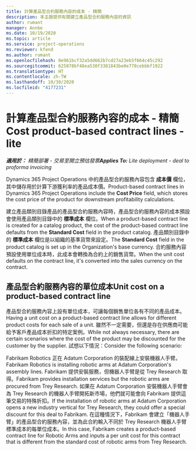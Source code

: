 ```yaml
---
title: 計算產品型合約服務內容的成本 - 精簡
description: 本主題提供有關建立產品型合約服務內容的資訊
author: rumant
manager: Annbe
ms.date: 10/19/2020
ms.topic: article
ms.service: project-operations
ms.reviewer: kfend
ms.author: rumant
ms.openlocfilehash: 0e961bcf32a5dd662b7cd27a23eb5f664c45c292
ms.sourcegitcommit: 625878bf48ea530f3381843be0e778cebbbf1922
ms.translationtype: HT
ms.contentlocale: zh-TW
ms.lasthandoff: 10/30/2020
ms.locfileid: "4177231"
---
```

# <a name="cost-product-based-contract-lines---lite"></a><span data-ttu-id="885c0-103">計算產品型合約服務內容的成本 - 精簡</span><span class="sxs-lookup"><span data-stu-id="885c0-103">Cost product-based contract lines - lite</span></span>

<span data-ttu-id="885c0-104">_**適用於：** 精簡部署 - 交易至開立預估發票_</span><span class="sxs-lookup"><span data-stu-id="885c0-104">_**Applies To:** Lite deployment - deal to proforma invoicing_</span></span>


<span data-ttu-id="885c0-105">Dynamics 365 Project Operations 中的產品型合約服務內容包含 **成本價** 欄位，其中儲存用於計算下游獲利率的產品成本價。</span><span class="sxs-lookup"><span data-stu-id="885c0-105">Product-based contract lines in Dynamics 365 Project Operations include the **Cost Price** field, which stores the cost price of the product for downstream profitability calculations.</span></span>

<span data-ttu-id="885c0-106">建立產品類別目錄產品的產品型合約服務內容時，產品型合約服務內容的成本預設會使用產品類別目錄中的 **標準成本** 欄位。</span><span class="sxs-lookup"><span data-stu-id="885c0-106">When a product-based contract line is created for a catalog product, the cost of the product-based contract line defaults from the **Standard Cost** field in the product catalog.</span></span> <span data-ttu-id="885c0-107">產品類別目錄中的 **標準成本** 欄位是以組織的基準貨幣來設定。</span><span class="sxs-lookup"><span data-stu-id="885c0-107">The **Standard Cost** field in the product catalog is set up in the Organization's base currency.</span></span> <span data-ttu-id="885c0-108">合約服務內容預設使用單位成本時，此成本會轉換為合約上的銷售貨幣。</span><span class="sxs-lookup"><span data-stu-id="885c0-108">When the unit cost defaults on the contract line, it's converted into the sales currency on the contract.</span></span>

## <a name="unit-cost-on-a-product-based-contract-line"></a><span data-ttu-id="885c0-109">產品型合約服務內容的單位成本</span><span class="sxs-lookup"><span data-stu-id="885c0-109">Unit cost on a product-based contract line</span></span>

<span data-ttu-id="885c0-110">產品型合約服務內容上設有單位成本，可讓每個銷售單位各有不同的產品成本。</span><span class="sxs-lookup"><span data-stu-id="885c0-110">Having a unit cost on a product-based contract line allows for different product costs for each sale of a unit.</span></span> <span data-ttu-id="885c0-111">雖然不一定需要，但還是存在供應商可能給予客戶產品成本折扣的特定案例。</span><span class="sxs-lookup"><span data-stu-id="885c0-111">While not always necessary, there are certain scenarios where the cost of the product may be discounted for the customer by the supplier.</span></span> <span data-ttu-id="885c0-112">試想以下情況：</span><span class="sxs-lookup"><span data-stu-id="885c0-112">Consider the following scenario:</span></span>

<span data-ttu-id="885c0-113">Fabrikam Robotics 正在 Adatum Corporation 的裝配線上安裝機器人手臂。</span><span class="sxs-lookup"><span data-stu-id="885c0-113">Fabrikam Robotics is installing robotic arms at Adatum Corporation's assembly lines.</span></span> <span data-ttu-id="885c0-114">Fabrikam 提供安裝服務，但機器人手臂是從 Trey Research 取得。</span><span class="sxs-lookup"><span data-stu-id="885c0-114">Fabrikam provides installation services but the robotic arms are procured from Trey Research.</span></span> <span data-ttu-id="885c0-115">如果在 Adatum Corporation 安裝機器人手臂會為 Trey Research 的機器人手臂開拓新市場，他們就可能會向 Fabrikam 提供這筆交易的特殊折扣。</span><span class="sxs-lookup"><span data-stu-id="885c0-115">If the installation of robotic arms at Adatum Corporation opens a new industry vertical for Trey Research, they could offer a special discount for this deal to Fabrikam.</span></span> <span data-ttu-id="885c0-116">在這種情況下，Fabrikam 會建立「機器人手臂」的產品型合約服務內容，並為此合約輸入不同於 Trey Research 機器人手臂標準成本的每單位成本。</span><span class="sxs-lookup"><span data-stu-id="885c0-116">In this case, Fabrikam creates a product-based contract line for Robotic Arms and inputs a per unit cost for this contract that is different from the standard cost of robotic arms from Trey Research.</span></span>
